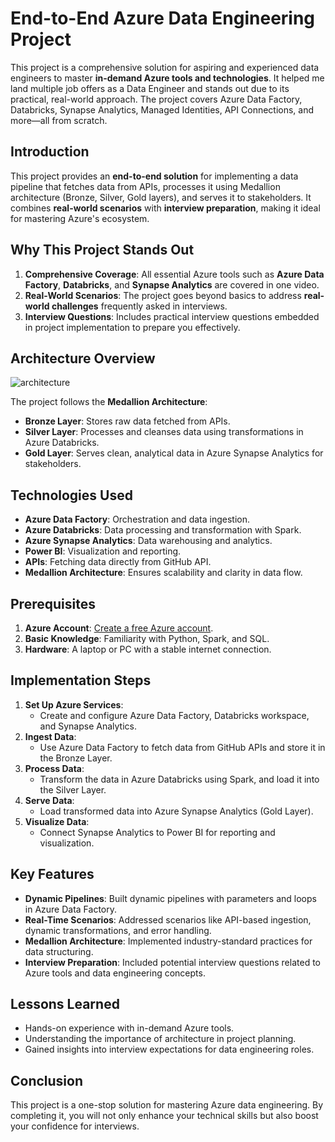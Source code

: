 # End-to-End Azure Data Engineering Project

This project is a comprehensive solution for aspiring and experienced data engineers to master **in-demand Azure tools and technologies**. It helped me land multiple job offers as a Data Engineer and stands out due to its practical, real-world approach. The project covers Azure Data Factory, Databricks, Synapse Analytics, Managed Identities, API Connections, and more—all from scratch.  

## Introduction

This project provides an **end-to-end solution** for implementing a data pipeline that fetches data from APIs, processes it using Medallion architecture (Bronze, Silver, Gold layers), and serves it to stakeholders. It combines **real-world scenarios** with **interview preparation**, making it ideal for mastering Azure's ecosystem.


## Why This Project Stands Out

1. **Comprehensive Coverage**: All essential Azure tools such as **Azure Data Factory**, **Databricks**, and **Synapse Analytics** are covered in one video.  
2. **Real-World Scenarios**: The project goes beyond basics to address **real-world challenges** frequently asked in interviews.  
3. **Interview Questions**: Includes practical interview questions embedded in project implementation to prepare you effectively.

## Architecture Overview

![architecture](https://github.com/user-attachments/assets/c3f84c47-d482-468d-9ed4-c5443aafe4c2)


The project follows the **Medallion Architecture**:
- **Bronze Layer**: Stores raw data fetched from APIs.  
- **Silver Layer**: Processes and cleanses data using transformations in Azure Databricks.  
- **Gold Layer**: Serves clean, analytical data in Azure Synapse Analytics for stakeholders.
  
## Technologies Used

- **Azure Data Factory**: Orchestration and data ingestion.  
- **Azure Databricks**: Data processing and transformation with Spark.  
- **Azure Synapse Analytics**: Data warehousing and analytics.  
- **Power BI**: Visualization and reporting.  
- **APIs**: Fetching data directly from GitHub API.  
- **Medallion Architecture**: Ensures scalability and clarity in data flow.  

## Prerequisites

1. **Azure Account**: [Create a free Azure account](https://azure.microsoft.com/free/).  
2. **Basic Knowledge**: Familiarity with Python, Spark, and SQL.  
3. **Hardware**: A laptop or PC with a stable internet connection.  


## Implementation Steps

1. **Set Up Azure Services**:  
   - Create and configure Azure Data Factory, Databricks workspace, and Synapse Analytics.  
2. **Ingest Data**:  
   - Use Azure Data Factory to fetch data from GitHub APIs and store it in the Bronze Layer.  
3. **Process Data**:  
   - Transform the data in Azure Databricks using Spark, and load it into the Silver Layer.  
4. **Serve Data**:  
   - Load transformed data into Azure Synapse Analytics (Gold Layer).  
5. **Visualize Data**:  
   - Connect Synapse Analytics to Power BI for reporting and visualization.  

## Key Features

- **Dynamic Pipelines**: Built dynamic pipelines with parameters and loops in Azure Data Factory.  
- **Real-Time Scenarios**: Addressed scenarios like API-based ingestion, dynamic transformations, and error handling.  
- **Medallion Architecture**: Implemented industry-standard practices for data structuring.  
- **Interview Preparation**: Included potential interview questions related to Azure tools and data engineering concepts.
## Lessons Learned

- Hands-on experience with in-demand Azure tools.  
- Understanding the importance of architecture in project planning.  
- Gained insights into interview expectations for data engineering roles.  
## Conclusion

This project is a one-stop solution for mastering Azure data engineering. By completing it, you will not only enhance your technical skills but also boost your confidence for interviews. 
